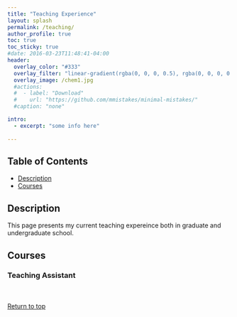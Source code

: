 ```yaml
---
title: "Teaching Experience"
layout: splash
permalink: /teaching/
author_profile: true
toc: true
toc_sticky: true
#date: 2016-03-23T11:48:41-04:00
header:
  overlay_color: "#333"
  overlay_filter: "linear-gradient(rgba(0, 0, 0, 0.5), rgba(0, 0, 0, 0.5))"
  overlay_image: /chem1.jpg
  #actions:
  #  - label: "Download"
  #    url: "https://github.com/mmistakes/minimal-mistakes/"
  #caption: "none"

intro: 
  - excerpt: "some info here"   
   
---
```


## Table of Contents
- [Description](/teaching/#description)<br>
- [Courses](/teaching/#courses)<br>


## Description
This page presents my current teaching expereince both in graduate and undergraduate school. 

## Courses
### Teaching Assistant


<br><br>
[Return to top](/teaching/#table-of-contents)
